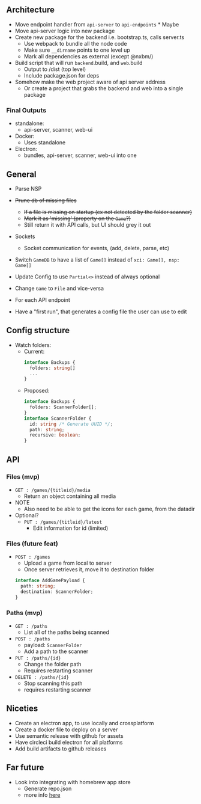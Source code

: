 ## Architecture

- Move endpoint handler from `api-server` to `api-endpoints` \* Maybe
- Move api-server logic into new package
- Create new package for the backend i.e. bootstrap.ts, calls server.ts
  - Use webpack to bundle all the node code
  - Make sure `__dirname` points to one level up
  - Mark all dependencies as external (except @nxbm/)
- Build script that will run `backend`.build, and `web`.build
  - Output to /dist (top level)
  - Include package.json for deps
- Somehow make the web project aware of api server address
  - Or create a project that grabs the backend and web into a single package

### Final Outputs

- standalone:
  - api-server, scanner, web-ui
- Docker:
  - Uses standalone
- Electron:
  - bundles, api-server, scanner, web-ui into one

## General

- Parse NSP
- ~~Prune db of missing files~~
  - ~~If a file is missing on startup (ex not detected by the folder scanner)~~
  - ~~Mark it as 'missing' (property on the `Game`?)~~
  - Still return it with API calls, but UI should grey it out
- Sockets
  - Socket communication for events, (add, delete, parse, etc)
- Switch `GameDB` to have a list of `Game[]` instead of `xci: Game[], nsp: Game[]`
- Update Config to use `Partial<>` instead of always optional

- Change `Game` to `File` and vice-versa
- For each API endpoint

- Have a "first run", that generates a config file the user can use to edit

## Config structure

- Watch folders:
  - Current:
    ```typescript
    interface Backups {
      folders: string[]
      ...
    }
    ```
  - Proposed:
    ```typescript
    interface Backups {
      folders: ScannerFolder[];
    }
    interface ScannerFolder {
      id: string /* Generate UUID */;
      path: string;
      recursive: boolean;
    }
    ```

## API

### Files (mvp)

- `GET : /games/{titleid}/media`
  - Return an object containing all media
- NOTE
  - Also need to be able to get the icons for each game, from the datadir
- Optional?
  - `PUT : /games/{titleid}/latest`
    - Edit information for id (limited)

### Files (future feat)

- `POST : /games`
  - Upload a game from local to server
  - Once server retrieves it, move it to destination folder
  ```typescript
  interface AddGamePayload {
    path: string;
    destination: ScannerFolder;
  }
  ```

### Paths (mvp)

- `GET : /paths`
  - List all of the paths being scanned
- `POST : /paths`
  - payload: `ScannerFolder`
  - Add a path to the scanner
- `PUT : /paths/{id}`
  - Change the folder path
  - Requires restarting scanner
- `DELETE : /paths/{id}`
  - Stop scanning this path
  - requires restarting scanner

## Niceties

- Create an electron app, to use locally and crossplatform
- Create a docker file to deploy on a server
- Use semantic release with github for assets
- Have circleci build electron for all platforms
- Add build artifacts to github releases

## Far future

- Look into integrating with homebrew app store
  - Generate repo.json
  - more info [here](https://github.com/vgmoose/appstorenx#maintaining-a-repo)
